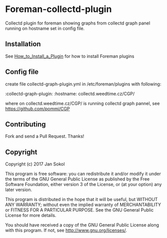 # Foreman-collectd-plugin

Collectd plugin for foreman showing graphs from collectd graph panel running on hostname set in config file.

## Installation

See [How_to_Install_a_Plugin](http://projects.theforeman.org/projects/foreman/wiki/How_to_Install_a_Plugin)
for how to install Foreman plugins

## Config file

create file collectd-graph-plugin.yml in /etc/foreman/plugins with following:

  :collectd-graph-plugin:
    :hostname: collectd.weedtime.cz/CGP/

where on collectd.weedtime.cz/CGP/ is running collectd graph pannel, see https://github.com/pommi/CGP

## Contributing

Fork and send a Pull Request. Thanks!

## Copyright

Copyright (c) 2017 Jan Sokol

This program is free software: you can redistribute it and/or modify
it under the terms of the GNU General Public License as published by
the Free Software Foundation, either version 3 of the License, or
(at your option) any later version.

This program is distributed in the hope that it will be useful,
but WITHOUT ANY WARRANTY; without even the implied warranty of
MERCHANTABILITY or FITNESS FOR A PARTICULAR PURPOSE.  See the
GNU General Public License for more details.

You should have received a copy of the GNU General Public License
along with this program.  If not, see <http://www.gnu.org/licenses/>.
